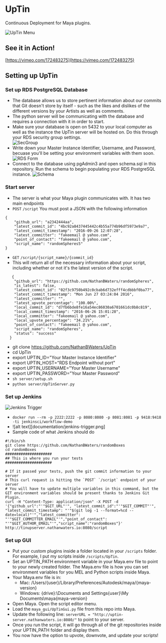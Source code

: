 # UpTin
Continuous Deployment for Maya plugins.  

![UpTin Menu](https://raw.githubusercontent.com/NathanBWaters/UpTin/master/documentation/uptin-menu.png "UpTin Menu")


## See it in Action!
[https://vimeo.com/172483275](https://vimeo.com/172483275)

## Setting up UpTin

### Set up RDS PostgreSQL Database
* The database allows us to store pertinent information about our commits that Git doesn't store by itself - such as the likes and dislikes of the different versions by your Artists as well as comments.
* The python server will be communicating with the database and requires a connection with it in order to start. 
* Make sure your database is open on 5432 to your local computer as well as the instance the UpTin server will be hosted on.  Do this through your RDS security group settings.  
![SecGroup](https://raw.githubusercontent.com/NathanBWaters/UpTin/master/documentation/security-group2.png "SecGroup")
* Write down your Master Instance Identifier, Username, and Password, becuase you'll be setting your environment variables with them soon.
![RDS Form](https://raw.githubusercontent.com/NathanBWaters/UpTin/master/documentation/rds-form.png "RDS Form")
* Connect to the database using pgAdmin3 and open schema.sql in this repository.  Run the schema to begin populating your RDS PostgreSQL instance.
![Schema](https://raw.githubusercontent.com/NathanBWaters/UpTin/master/documentation/uptin-schema.png "Schema")

### Start server
* The server is what your Maya plugin communicates with.  It has two main endpoints
 * `POST` `/script`  You must post a JSON with the following information 
~~~~
{
    "github_url": "a2342444aa",
    "latest_commit_id": "4bc92a8437445442c4b55a774b96df5973e9a7",
    "latest_commit_timestamp": "2016-09-26 12:07:28",
    "latest_committer": "fakeemail @ yahoo.com",
    "point_of_contact": "fakeemail @ yahoo.com",
    "script_name": "randomSpheres5"
}
~~~~

 * `GET` `/script/{script_name}/{commit_id}`
  * This will return all of the necessary information about your script, including whether or not it's the latest version of the script.
~~~~
   {
    "github_url": "https://github.com/NathanBWaters/randomSpheres",
    "is_latest": false,
    "latest_commit_id": "02f3c9750b492c0cbab6d732efff4cdbbbf0ba77",
    "latest_commit_timestamp": "Mon Jun 27 03:24:04 2016",
    "latest_committer": "",
    "latest_upvote_percentage": "100.00%",
    "local_commit_id": "d7fb6bde8fe16a54ec86030a6701661dc0b8c819",
    "local_commit_timestamp": "2016-06-26 15:01:28",
    "local_committer": "fakeemail @ yahoo.com",
    "local_upvote_percentage": "34.21%",
    "point_of_contact": "fakeemail @ yahoo.com",
    "script_name": "randomSpheres",
    "status": "success"
  }
~~~~

* git clone https://github.com/NathanBWaters/UpTin
* cd UpTin
* export UPTIN_ID="Your Master Instance Identifier"
* export UPTIN_HOST="RDS Endpoint without port"
* export UPTIN_USERNAME="Your Master Username"
* export UPTIN_PASSWORD="Your Master Password"
* `sh server/setup.sh`
* `python server/UpTinServer.py` 

### Set up Jenkins 

![Jenkins Trigger](https://raw.githubusercontent.com/NathanBWaters/UpTin/master/documentation/jenkins-trigger.png "Jenkins Trigger")

* `docker run --rm -p 2222:2222 -p 8080:8080 -p 8081:8081 -p 9418:9418 -ti jenkinsci/workflow-demo`
* ![alt text][documentation/jenkins-trigger.png]
* Sample code of what Jenkins should do
~~~~
#!/bin/sh
git clone https://github.com/NathanBWaters/randomBoxes
cd randomBoxes
#####################
## This is where you run your tests
#####################

# If it passed your tests, push the git commit information to your server
# This curl request is hitting the `POST` `/script` endpoint of your server
# You will have to update multiple variables in this command, but the GIT environment variables should be present thanks to Jenkins Git Plugin.  
curl -H "Content-Type: application/json" -X POST -d '{"github_url":"'"$GIT_URL"'", "latest_commit_id":"'"$GIT_COMMIT"'", "latest_commit_timestamp": "'"$(git log -1 --format=%cd --date=local)"'","latest_committer": "'"$GIT_COMMITTER_EMAIL"'","point_of_contact": "'"$GIT_AUTHOR_EMAIL"'","script_name":"randomBoxes"}' http://tinupserver.nathanwaters.io:8080/script
~~~~

### Set up GUI
* Put your custom plugins inside a folder located in your `/scripts` folder. For example, I put my scripts inside `/scripts/UpTin`.
* Set an UPTIN_PATH environment variable in your Maya.env file to point to your newly created folder.  The Maya.env file is how you can set environment variables for you MEL and Python scripts inside Maya. 
* Your Maya.env file is in:
  *  Mac: /Users/{user}/Library/Preferences/Autodesk/maya/{maya-version}
  *  Windows: {drive}:\Documents and Settings\{user}\My Documents\maya\{maya-version}
* Open Maya.  Open the script editor menu.
* Load the `maya_gui/UpTinGui.py` file from this repo into Maya. 
* Update the following line: `serverURL = "http://uptin-server.nathanwaters.io:8080/"` to point to your server.  
* Once you run the script, it will go through all of the git repositories inside your UPTIN_PATH folder and display them.  
* You now have the option to upvote, downvote, and update your scripts! 


